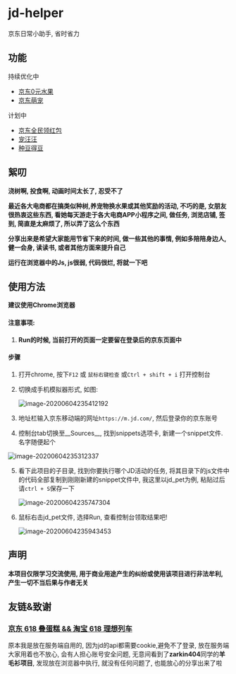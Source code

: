 # jd-helper

京东日常小助手, 省时省力

## 功能

持续优化中

* [京东0元水果](/fruit)
* [京东萌宠](/pet)

计划中

* [京东全民领红包](/red_packet)
* [宠汪汪]()
* [种豆得豆]()


## 絮叨

__浇树啊, 投食啊, 动画时间太长了, 忍受不了__

__最近各大电商都在搞类似种树,养宠物换水果或其他奖励的活动, 不巧的是, 女朋友很热衷这些东西, 看她每天游走于各大电商APP小程序之间, 做任务, 浏览店铺, 签到, 简直是太麻烦了, 所以弄了这么个东西__

__分享出来是希望大家能用节省下来的时间, 做一些其他的事情, 例如多陪陪身边人, 健一会身, 读读书, 或者其他方面来提升自己__

__运行在浏览器中的Js, js很弱, 代码很烂, 将就一下吧__


## 使用方法

__建议使用Chrome浏览器__

#### 注意事项:

1. __Run的时候, 当前打开的页面一定要留在登录后的京东页面中__

#### 步骤

1. 打开chrome, 按下`F12` 或 `鼠标右键检查` 或`Ctrl + shift + i` 打开控制台

2. 切换成手机模拟器形式, 如图:

	![image-20200604235412192](https://ccliuxy-image.oss-cn-beijing.aliyuncs.com/image-20200604235412192.png)

3. 地址栏输入京东移动端的网址`https://m.jd.com/`, 然后登录你的京东账号

4. 控制台tab切换至__Sources__, 找到snippets选项卡, 新建一个snippet文件. 名字随便起个

![image-20200604235312337](https://ccliuxy-image.oss-cn-beijing.aliyuncs.com/image-20200604235312337.png)

5. 看下此项目的子目录, 找到你要执行哪个JD活动的任务, 将其目录下的js文件中的代码全部复制到刚刚新建的snippet文件中, 我这里以jd_pet为例, 粘贴过后请`ctrl + S`保存一下

	![image-20200604235747304](https://ccliuxy-image.oss-cn-beijing.aliyuncs.com/image-20200604235747304.png)

6. 鼠标右击jd_pet文件, 选择Run, 查看控制台领取结果吧!

	![image-20200604235943453](https://ccliuxy-image.oss-cn-beijing.aliyuncs.com/image-20200604235943453.png)

## 声明

__本项目仅限学习交流使用,  用于商业用途产生的纠纷或使用该项目进行非法牟利, 产生一切不当后果与作者无关__

## 友链&致谢

### [京东 618 叠蛋糕 && 淘宝 618 理想列车](https://github.com/zarkin404/sweater)

原本我是放在服务端自用的, 因为jd的api都需要cookie,避免不了登录, 放在服务端大家用着也不放心, 会有人担心账号安全问题, 无意间看到了**zarkin404**同学的**羊毛衫项目**, 发现放在浏览器中执行, 就没有任何问题了, 也能放心的分享出来了啦

